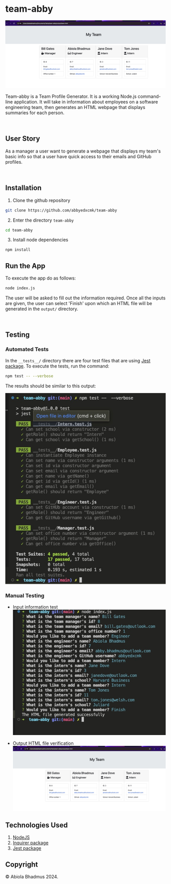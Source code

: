 # team-abby
![Mock Up](./docs/assets/output-html.jpg)

Team-abby is a Team Profile Generator. It is a working Node.js command-line application. It will take in information about employees on a software engineering team, then generates an HTML webpage that displays summaries for each person.

<br>

## User Story

As a manager a user want to generate a webpage that displays my team's basic info so that a user have quick access to their emails and GitHub profiles.

<br>

## Installation

1. Clone the github repository
```bash
git clone https://github.com/abbyedxcmk/team-abby
```
2. Enter the directory `team-abby`
```bash
cd team-abby
```
3. Install node dependencies
```bash
npm install
```

## Run the App

To execute the app do as follows:
```bash
node index.js
```
The user will be asked to fill out the information required. Once all the inputs are given, the user can select 'Finish' upon which an HTML file will be generated in the `output/` directory.

<br>

## Testing 

### Automated Tests

In the `__tests__/` directory there are four test files that are using [Jest package](https://www.npmjs.com/package/jest). To execute the tests, run the command:
```bash
npm test -- --verbose
```
The results should be similar to this output:

![test output](./docs/assets/testing.jpg)

### Manual Testing

- Input information test
![test input](./docs/assets/input.jpg)

- Output HTML file verification
![output html](./docs/assets/output-html.jpg)

## Technologies Used

1. [NodeJS](https://nodejs.org/en)
2. [Inquirer package](https://www.npmjs.com/package/inquirer)
3. [Jest package](https://www.npmjs.com/package/jest)

## Copyright

© Abiola Bhadmus 2024.